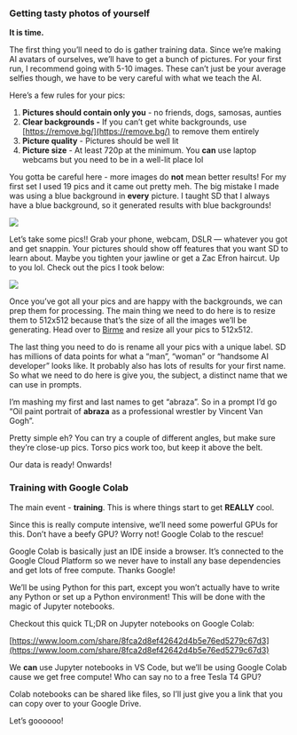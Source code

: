 
### Getting tasty photos of yourself
**It is time.** 

The first thing you’ll need to do is gather training data. Since we’re making AI avatars of ourselves, we’ll have to get a bunch of pictures. For your first run, I recommend going with 5-10 images. These can’t just be your average selfies though, we have to be very careful with what we teach the AI.

Here’s a few rules for your pics:

1. **Pictures should contain only you** - no friends, dogs, samosas, aunties
2. **Clear backgrounds -** If you can’t get white backgrounds, use [https://remove.bg/](https://remove.bg/) to remove them entirely
3. **Picture quality** - Pictures should be well lit
4. **Picture size** - At least 720p at the minimum. You **can** use laptop webcams but you need to be in a well-lit place lol

You gotta be careful here - more images do **not** mean better results! For my first set I used 19 pics and it came out pretty meh. The big mistake I made was using a blue background in **every** picture. I taught SD that I always have a blue background, so it generated results with blue backgrounds!

![](https://hackmd.io/_uploads/H1hAD6Ncj.png)

Let’s take some pics!! Grab your phone, webcam, DSLR — whatever you got and get snappin. Your pictures should show off features that you want SD to learn about. Maybe you tighten your jawline or get a Zac Efron haircut. Up to you lol. Check out the pics I took below:

![](https://hackmd.io/_uploads/rJxzOpEqo.png)

Once you’ve got all your pics and are happy with the backgrounds, we can prep them for processing. The main thing we need to do here is to resize them to 512x512 because that’s the size of all the images we’ll be generating. Head over to [Birme](https://www.birme.net/?target_width=512&target_height=512) and resize all your pics to 512x512. 

The last thing you need to do is rename all your pics with a unique label. SD has millions of data points for what a “man”, “woman” or “handsome AI developer” looks like. It probably also has lots of results for your first name. So what we need to do here is give you, the subject, a distinct name that we can use in prompts.

I’m mashing my first and last names to get “abraza”. So in a prompt I’d go “Oil paint portrait of **abraza** as a professional wrestler by Vincent Van Gogh”.

Pretty simple eh? You can try a couple of different angles, but make sure they’re close-up pics. Torso pics work too, but keep it above the belt.

Our data is ready! Onwards!

### Training with Google Colab

The main event - **training**. This is where things start to get **REALLY** cool.

Since this is really compute intensive, we’ll need some powerful GPUs for this. Don’t have a beefy GPU? Worry not! Google Colab to the rescue! 

Google Colab is basically just an IDE inside a browser. It’s connected to the Google Cloud Platform so we never have to install any base dependencies and get lots of free compute. Thanks Google!

We’ll be using Python for this part, except you won’t actually have to write any Python or set up a Python environment! This will be done with the magic of Jupyter notebooks.

Checkout this quick TL;DR on Jupyter notebooks on Google Colab:

[https://www.loom.com/share/8fca2d8ef42642d4b5e76ed5279c67d3](https://www.loom.com/share/8fca2d8ef42642d4b5e76ed5279c67d3)

We **can** use Jupyter notebooks in VS Code, but we’ll be using Google Colab cause we get free compute! Who can say no to a free Tesla T4 GPU?  

Colab notebooks can be shared like files, so I’ll just give you a link that you can copy over to your Google Drive. 

Let’s goooooo!
